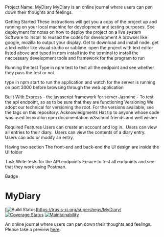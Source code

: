 Project Name: MyDiary
 MyDiary is an online journal where users can pen down their thoughts and feelings.  
   
   Getting Started
These instructions will get you a copy of the project up and running on your local machine for development and testing purposes. See deployment for notes on how to deploy the project on a live system
Software to install to reused the codes for development
A browser like google, mozilla to output your display.
Get to download and install node.
get a text editor like visual studio or sublime.
open the project with text editor listed above and typed in npm install into the terminal to install the neccessary development tools and framework for the program to run

Running the test
Type in npm test to test all the endpoint and see whether they pass the test or not.

type in npm start to run the application and watch for the server is running on port 3000 before browsing through the web application

Built With 
Express - the javascript framework for server
Jasmine - To test the api endpoint, so as to be sure that they are functioning 
Versioning
We adopt our technical for versioning the root. For the versions available, see the tags on this repository.
Acknowledgments
Hat tip to anyone whose code was used
Inspiration
npm documentation
w3school
friends and well wisher

 Required Features 
Users can create an account and log in.  
Users can view all entries to their diary.  
Users can view the contents of a diary entry.  
Users can add or modify an entry. 

Having two section
The front-end and back-end
the UI design are inside the UI folder

Task
Write tests for the API endpoints
Ensure to test all endpoints and see that they work using Postman.

Badge
# MyDiary
[![Build Status](https://travis-ci.org/supershegs/MyDiaryUI.github.io.svg?branch=master-implement-continuous-integration-159168886)]https://travis-ci.org/supershegs/MyDiary/
[![Coverage Status](https://coveralls.io/repos/github/supershegs/MyDiary/badge.svg)](https://coveralls.io/github/supershegs/MyDiary)
[![Maintainability](https://api.codeclimate.com/v1/badges/8c8e93f8605acff751f6/maintainability)](https://codeclimate.com/github/supershegs/MyDiary/maintainability)

An online journal where users can pen down their thoughts and feelings.
Please take a preview [here](https://supershegs.github.io/MyDiary/UI/).